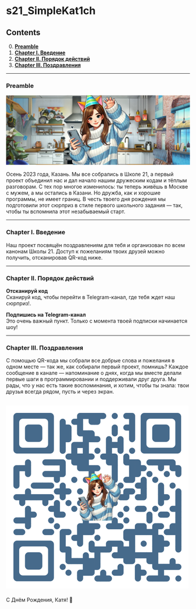 # s21_SimpleKat1ch

## Contents

0. **[Preamble](#Preamble)**  
1. **[Chapter I. Введение](#Chapter-I)**  
2. **[Chapter II. Порядок действий](#Chapter-II)**  
3. **[Chapter III. Поздравления](#Chapter-III)**  

---

### Preamble

![simple_kat1ch](misc/images/hbd.png)

Осень 2023 года, Казань. Мы все собрались в Школе 21, а первый проект объединил нас и дал начало нашим дружеским кодам и тёплым разговорам. С тех пор многое изменилось: ты теперь живёшь в Москве с мужем, а мы остались в Казани. Но дружба, как и хорошие программы, не имеет границ. В честь твоего дня рождения мы подготовили этот сюрприз в стиле первого школьного задания — так, чтобы ты вспомнила этот незабываемый старт.

---

### Chapter I. Введение

Наш проект посвящён поздравлениям для тебя и организован по всем канонам Школы 21. Доступ к пожеланиям твоих друзей можно получить, отсканировав QR-код ниже.

---

### Chapter II. Порядок действий


**Отсканируй код**  
Сканируй код, чтобы перейти в Telegram-канал, где тебя ждет наш  сюрприз!.

**Подпишись на Telegram-канал**  
Это очень важный пункт. Только с момента твоей подписки начинается шоу!

---

### Chapter III. Поздравления

С помощью QR-кода мы собрали все добрые слова и пожелания в одном месте — так же, как собирали первый проект, помнишь?
Каждое сообщение в канале — напоминание о днях, когда мы вместе делали первые шаги в программировании и поддерживали друг друга. Мы рады, что у нас есть такие воспоминания, и хотим, чтобы ты знала: твои друзья всегда рядом, пусть и через экран.

![simple_kat1ch](misc/images/qr.png)
---

С Днём Рождения, Катя! 🎉